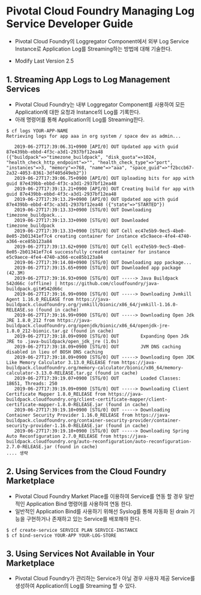 #  Pivotal Cloud Foundry Managing Log Service Developer Guide

- Pivotal Cloud Foundry의 Loggregator Component에서 외부 Log Service Instance로 Application Log를 Streaming하는 방법에 대해 기술한다.

- Modify Last Version 2.5

## 1. Streaming App Logs to Log Management Services
- Pivotal Cloud Foundry는 내부 Loggregator Component를 사용하여 모든 Application에 대한 요청과 Instance의 Log를 기록한다.
- 아래 명령어를 통해 Application의 Log를 Streaming한다.
```
$ cf logs YOUR-APP-NAME
Retrieving logs for app aaa in org system / space dev as admin...

   2019-06-27T17:39:06.31+0900 [API/0] OUT Updated app with guid 87e439bb-ebbd-4f3c-a3d1-2937bf12ea48 ({"buildpack"=>"timezone_buildpack", "disk_quota"=>1024, "health_check_http_endpoint"=>"", "health_check_type"=>"port", "instances"=>3, "memory"=>768, "name"=>"aaa", "space_guid"=>"f2bccb67-2a32-4053-8361-3df405d49eb2"})
   2019-06-27T17:39:06.75+0900 [API/0] OUT Uploading bits for app with guid 87e439bb-ebbd-4f3c-a3d1-2937bf12ea48
   2019-06-27T17:39:13.21+0900 [API/0] OUT Creating build for app with guid 87e439bb-ebbd-4f3c-a3d1-2937bf12ea48
   2019-06-27T17:39:13.29+0900 [API/0] OUT Updated app with guid 87e439bb-ebbd-4f3c-a3d1-2937bf12ea48 ({"state"=>"STARTED"})
   2019-06-27T17:39:13.33+0900 [STG/0] OUT Downloading timezone_buildpack...
   2019-06-27T17:39:13.33+0900 [STG/0] OUT Downloaded timezone_buildpack
   2019-06-27T17:39:13.33+0900 [STG/0] OUT Cell ec47e5b9-9ec5-4be0-8e05-2b01341ef7c4 creating container for instance e5c9aece-4fe4-4740-a366-ece85b123a84
   2019-06-27T17:39:13.62+0900 [STG/0] OUT Cell ec47e5b9-9ec5-4be0-8e05-2b01341ef7c4 successfully created container for instance e5c9aece-4fe4-4740-a366-ece85b123a84
   2019-06-27T17:39:14.08+0900 [STG/0] OUT Downloading app package...
   2019-06-27T17:39:15.65+0900 [STG/0] OUT Downloaded app package (42.3M)
   2019-06-27T17:39:16.93+0900 [STG/0] OUT -----> Java Buildpack 542d66c (offline) | https://github.com/cloudfoundry/java-buildpack.git#542d66c
   2019-06-27T17:39:16.99+0900 [STG/0] OUT -----> Downloading Jvmkill Agent 1.16.0_RELEASE from https://java-buildpack.cloudfoundry.org/jvmkill/bionic/x86_64/jvmkill-1.16.0-RELEASE.so (found in cache)
   2019-06-27T17:39:16.99+0900 [STG/0] OUT -----> Downloading Open Jdk JRE 1.8.0_212 from https://java-buildpack.cloudfoundry.org/openjdk/bionic/x86_64/openjdk-jre-1.8.0_212-bionic.tar.gz (found in cache)
   2019-06-27T17:39:18.09+0900 [STG/0] OUT        Expanding Open Jdk JRE to .java-buildpack/open_jdk_jre (1.0s)
   2019-06-27T17:39:18.09+0900 [STG/0] OUT        JVM DNS caching disabled in lieu of BOSH DNS caching
   2019-06-27T17:39:18.09+0900 [STG/0] OUT -----> Downloading Open JDK Like Memory Calculator 3.13.0_RELEASE from https://java-buildpack.cloudfoundry.org/memory-calculator/bionic/x86_64/memory-calculator-3.13.0-RELEASE.tar.gz (found in cache)
   2019-06-27T17:39:19.07+0900 [STG/0] OUT        Loaded Classes: 18651, Threads: 250
   2019-06-27T17:39:19.09+0900 [STG/0] OUT -----> Downloading Client Certificate Mapper 1.8.0_RELEASE from https://java-buildpack.cloudfoundry.org/client-certificate-mapper/client-certificate-mapper-1.8.0-RELEASE.jar (found in cache)
   2019-06-27T17:39:19.10+0900 [STG/0] OUT -----> Downloading Container Security Provider 1.16.0_RELEASE from https://java-buildpack.cloudfoundry.org/container-security-provider/container-security-provider-1.16.0-RELEASE.jar (found in cache)
   2019-06-27T17:39:19.10+0900 [STG/0] OUT -----> Downloading Spring Auto Reconfiguration 2.7.0_RELEASE from https://java-buildpack.cloudfoundry.org/auto-reconfiguration/auto-reconfiguration-2.7.0-RELEASE.jar (found in cache)
.... 생략
```

## 2.  Using Services from the Cloud Foundry Marketplace
- Pivotal Cloud Foundry Market Place를 이용하여 Service를 연동 할 경우 일반적인 Application Bind 명령어를 사용하여 연동 한다.
- 일반적인 Application Bind를 사용하기 위해선 Syslog를 통해 자동화 된 drain 기능을 구현하거나 존재하고 있는 Service를 배포해야 한다.

```
$ cf create-service SERVICE PLAN SERVICE-INSTANCE
$ cf bind-service YOUR-APP YOUR-LOG-STORE
```

## 3. Using Services Not Available in Your Marketplace
- Pivotal Cloud Foundry가 관리하는 Service가 아닐 경우 사용자 제공 Service를 생성하여 Application의 Log를 Streaming 할 수 있다.
